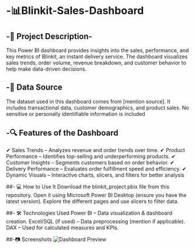 # -📊Blinkit-Sales-Dashboard

## -📝 Project Description-
This Power BI dashboard provides insights into the sales, performance, and key metrics of Blinkit, an instant delivery service. The dashboard visualizes sales trends, order volume, revenue breakdown, and customer behavior to help make data-driven decisions.

## -📂 Data Source
The dataset used in this dashboard comes from [mention source].
It includes transactional data, customer demographics, and product sales.
No sensitive or personally identifiable information is included

## -🔍 Features of the Dashboard
✔ Sales Trends – Analyzes revenue and order trends over time.
✔ Product Performance – Identifies top-selling and underperforming products.
✔ Customer Insights – Segments customers based on order behavior.
✔ Delivery Performance – Evaluates order fulfillment speed and efficiency.
✔ Dynamic Visuals – Interactive charts, slicers, and filters for better analysis

##- 💻 How to Use It
Download the blinkit_project.pbix file from this repository.
Open it using Microsoft Power BI Desktop (ensure you have the latest version).
Explore the different pages and use slicers to filter data.

##- 🛠 Technologies Used
Power BI – Data visualization & dashboard creation.
Excel/SQL (if used) – Data preprocessing (mention if applicable).
DAX – Used for calculated measures and KPIs.

##-📷 Screenshots
![Dashboard Preview]()
